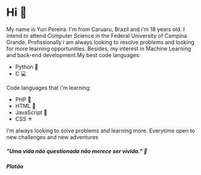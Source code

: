 # Hi :wave:

My name is Yuri Pereira. I'm from Caruaru, Brazil and i'm 18 years old. I intend to attend Computer Science in the Federal University of Campina Grande. Profissionally i am always looking to resolve problems and looking for more learning opportunities. Besides, my interest in Machine Learning and back-end development.My best code languages:
- Python :snake:
- C :computer:

Code languages that i'm learning:
- PHP :elephant:
- HTML :beginner:
- JavaScript :trident:
- CSS :fleur_de_lis:

I'm always looking to solve problems and learning more. Everytime open to new challenges and new adventures
##### "Uma vida não questionada não merece ser vivida." :milky_way:
##### Platão


